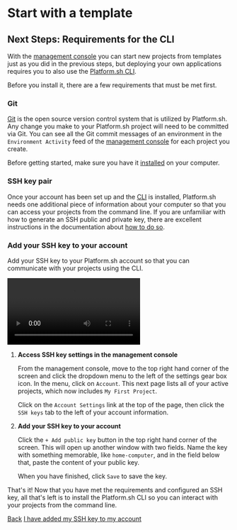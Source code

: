 # Start with a template

## Next Steps: Requirements for the CLI

With the [management console](/administration/web.md) you can start new projects from templates just as you did in the previous steps, but deploying your own applications requires you to also use the [Platform.sh CLI](/development/cli.md).

Before you install it, there are a few requirements that must be met first.

### Git

[Git](/development/tools.md#git) is the open source version control system that is utilized by Platform.sh. Any change you make to your Platform.sh project will need to be committed via Git. You can see all the Git commit messages of an environment in the `Environment Activity` feed of the [management console](/administration/web.md) for each project you create.

Before getting started, make sure you have it [installed](https://git-scm.com/) on your computer.

### SSH key pair

Once your account has been set up and the [CLI](/development/cli.md) is installed, Platform.sh needs one additional piece of information about your computer so that you can access your projects from the command line.
If you are unfamiliar with how to generate an SSH public and private key, there are excellent instructions in the documentation about [how to do so](/development/tools.md#ssh).

### Add your SSH key to your account

Add your SSH key to your Platform.sh account so that you can communicate with your projects using the CLI.

<video controls>
  <source src="/videos/management-console/add-ssh-mc.mp4" type="video/mp4">
</video>

1. **Access SSH key settings in the management console**

    From the management console, move to the top right hand corner of the screen and click the dropdown menu to the left of the settings gear box icon. In the menu, click on `Account`. This next page lists all of your active projects, which now includes `My First Project`.

    Click on the `Account Settings` link at the top of the page, then click the `SSH keys` tab to the left of your account information.

2. **Add your SSH key to your account**

    Click the `+ Add public key` button in the top right hand corner of the screen. This will open up another window with two fields. Name the key with something memorable, like `home-computer`, and in the field below that, paste the content of your public key.

    When you have finished, click `Save` to save the key.


That's it! Now that you have met the requirements and configured an SSH key, all that's left is to install the Platform.sh CLI so you can interact with your projects from the command line.

<div class="buttons">
  <a href="#" class="button-link prev">Back</a>
  <a href="#" class="button-link next">I have added my SSH key to my account</a>
</div>
